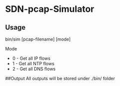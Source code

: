 # SDN-pcap-Simulator

## Usage

bin/sim [pcap-filename] [mode]

Mode
* 0 - Get all IP flows
* 1 - Get all NTP flows
* 2 - Get all DNS flows

##Output
All outputs will be stored under ./bin/ folder